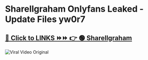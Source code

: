 
 # Sharellgraham Onlyfans Leaked - Update Files yw0r7

## <h2><a href="https://clipsfans.com/Sharellgraham&ref=git">🔗 Click to LINKS ⏩⏩ 👉 🟢 Sharellgraham </a></h2>

<a href="https://clipsfans.com/Sharellgraham&ref=git" rel="nofollow" data-target="animated-image.originalLink"><img src="https://i.ibb.co.com/xMMVF88/686577567.gif" alt="Viral Video Original" style="max-width: 100%; display: inline-block;" data-target="animated-image.originalImage"></a>


